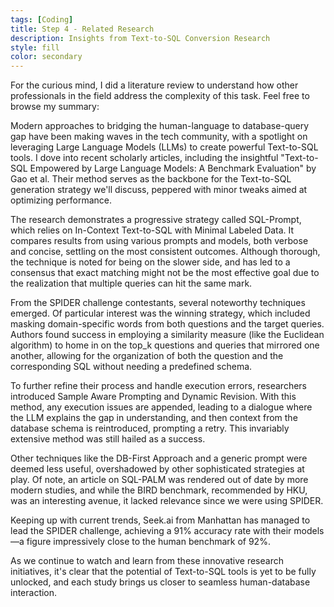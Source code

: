 ```yaml
---
tags: [Coding]
title: Step 4 - Related Research
description: Insights from Text-to-SQL Conversion Research
style: fill
color: secondary
---
```


For the curious mind, I did a literature review to understand how other professionals in the field address the complexity of this task. Feel free to browse my summary:

Modern approaches to bridging the human-language to database-query gap have been making waves in the tech community, with a spotlight on leveraging Large Language Models (LLMs) to create powerful Text-to-SQL tools. 
I dove into recent scholarly articles, including the insightful "Text-to-SQL Empowered by Large Language Models: A Benchmark Evaluation" by Gao et al. Their method serves as the backbone for the Text-to-SQL generation strategy we'll discuss, peppered with minor tweaks aimed at optimizing performance.

The research demonstrates a progressive strategy called SQL-Prompt, which relies on In-Context Text-to-SQL with Minimal Labeled Data. It compares results from using various prompts and models, both verbose and concise, settling on the most consistent outcomes. Although thorough, the technique is noted for being on the slower side, and has led to a consensus that exact matching might not be the most effective goal due to the realization that multiple queries can hit the same mark.

From the SPIDER challenge contestants, several noteworthy techniques emerged. Of particular interest was the winning strategy, which included masking domain-specific words from both questions and the target queries. Authors found success in employing a similarity measure (like the Euclidean algorithm) to home in on the top_k questions and queries that mirrored one another, allowing for the organization of both the question and the corresponding SQL without needing a predefined schema.

To further refine their process and handle execution errors, researchers introduced Sample Aware Prompting and Dynamic Revision. With this method, any execution issues are appended, leading to a dialogue where the LLM explains the gap in understanding, and then context from the database schema is reintroduced, prompting a retry. This invariably extensive method was still hailed as a success.

Other techniques like the DB-First Approach and a generic prompt were deemed less useful, overshadowed by other sophisticated strategies at play. Of note, an article on SQL-PALM was rendered out of date by more modern studies, and while the BIRD benchmark, recommended by HKU, was an interesting avenue, it lacked relevance since we were using SPIDER.

Keeping up with current trends, Seek.ai from Manhattan has managed to lead the SPIDER challenge, achieving a 91% accuracy rate with their models—a figure impressively close to the human benchmark of 92%.

As we continue to watch and learn from these innovative research initiatives, it's clear that the potential of Text-to-SQL tools is yet to be fully unlocked, and each study brings us closer to seamless human-database interaction.